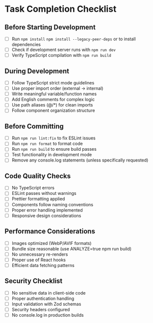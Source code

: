 # Task Completion Checklist

## Before Starting Development
- [ ] Run `npm install` `npm install --legacy-peer-deps` or  to install dependencies
- [ ] Check if development server runs with `npm run dev`
- [ ] Verify TypeScript compilation with `npm run build`

## During Development
- [ ] Follow TypeScript strict mode guidelines
- [ ] Use proper import order (external → internal)
- [ ] Write meaningful variable/function names
- [ ] Add English comments for complex logic
- [ ] Use path aliases (@/*) for clean imports
- [ ] Follow component organization structure

## Before Committing
- [ ] Run `npm run lint:fix` to fix ESLint issues
- [ ] Run `npm run format` to format code
- [ ] Run `npm run build` to ensure build passes
- [ ] Test functionality in development mode
- [ ] Remove any console.log statements (unless specifically requested)

## Code Quality Checks
- [ ] No TypeScript errors
- [ ] ESLint passes without warnings
- [ ] Prettier formatting applied
- [ ] Components follow naming conventions
- [ ] Proper error handling implemented
- [ ] Responsive design considerations

## Performance Considerations
- [ ] Images optimized (WebP/AVIF formats)
- [ ] Bundle size reasonable (use ANALYZE=true npm run build)
- [ ] No unnecessary re-renders
- [ ] Proper use of React hooks
- [ ] Efficient data fetching patterns

## Security Checklist
- [ ] No sensitive data in client-side code
- [ ] Proper authentication handling
- [ ] Input validation with Zod schemas
- [ ] Security headers configured
- [ ] No console.log in production builds